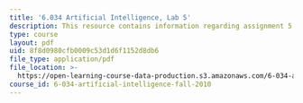 ```yaml
---
title: '6.034 Artificial Intelligence, Lab 5'
description: This resource contains information regarding assignment 5.
type: course
layout: pdf
uid: 8f8d0980cfb0009c53d1d6f1152d8db6
file_type: application/pdf
file_location: >-
  https://open-learning-course-data-production.s3.amazonaws.com/6-034-artificial-intelligence-fall-2010/8f8d0980cfb0009c53d1d6f1152d8db6_MIT6_034F10_lab5.pdf
course_id: 6-034-artificial-intelligence-fall-2010
---
```

